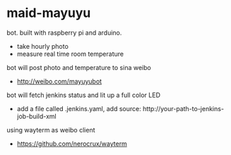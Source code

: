 maid-mayuyu
===========

bot. built with raspberry pi and arduino.

* take hourly photo
* measure real time room temperature

bot will post photo and temperature to sina weibo

* http://weibo.com/mayuyubot

bot will fetch jenkins status and lit up a full color LED

* add a file called .jenkins.yaml, add source: http://your-path-to-jenkins-job-build-xml

using wayterm as weibo client

* https://github.com/nerocrux/wayterm
